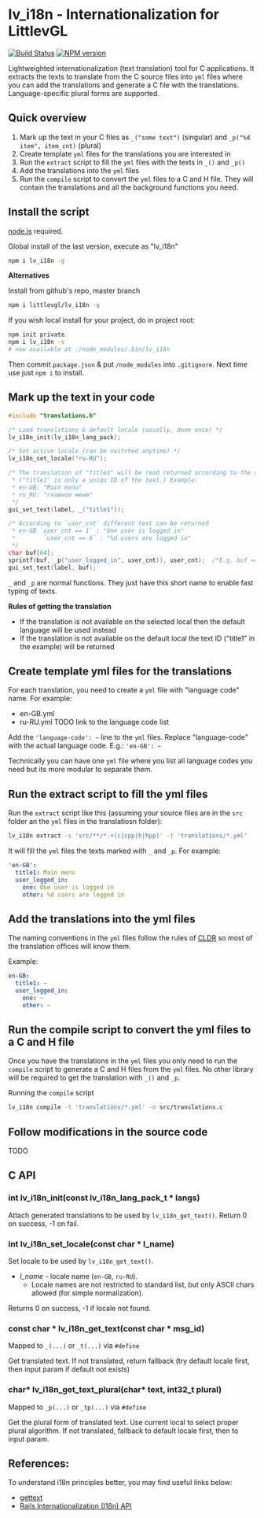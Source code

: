 lv_i18n - Internationalization for LittlevGL
============================================

[![Build Status](https://img.shields.io/travis/littlevgl/lv_i18n/master.svg?style=flat)](https://travis-ci.org/littlevgl/lv_i18n)
[![NPM version](https://img.shields.io/npm/v/lv_i18n.svg?style=flat)](https://www.npmjs.org/package/lv_i18n)

Lightweighted internationalization (text translation) tool for C applications. It extracts the texts to translate from the C source files into `yml` files where you can add the translations and generate a C file with the translations. Language-specific plural forms are supported.  

## Quick overview
1. Mark up the text in your C files as `_("some text")` (singular) and `_p("%d item", item_cnt)` (plural)
2. Create template `yml` files for the translations you are interested in
3. Run the `extract` script to fill the `yml` files with the texts in `_()` and `_p()`
4. Add the translations into the `yml` files
5. Run the `compile` script to convert the `yml` files to a C and H file. They will contain the translations and all the background functions you need.

## Install the script

[node.js](https://nodejs.org/en/download/) required.

Global install of the last version, execute as "lv_i18n"
```sh
npm i lv_i18n -g
```

**Alternatives**

Install from github's repo, master branch
```sh
npm i littlevgl/lv_i18n -g
```

If you wish local install for your project, do in project root:

```sh
npm init private
npm i lv_i18n -s
# now available at ./node_modules/.bin/lv_i18n
```

Then commit `package.json` & put `/node_modules` into `.gitignore`. Next time
use just `npm i` to install.



## Mark up the text in your code
```c
#include "translations.h"

/* Load translations & default locale (usually, done once) */
lv_i18n_init(lv_i18n_lang_pack);

/* Set active locale (can be switched anytime) */
lv_i18n_set_locale("ru-RU");

/* The translation of "title1" will be read returned according to the selected local.
 * ("title1" is only a uniqu ID of the text.) Example:
 * en-GB: "Main menu"
 * ru_RU: "главное меню"
 */
gui_set_text(label, _("title1"));

/* According to `user_cnt` different text can be returned
 * en-GB `user_cnt == 1` : "One user is logged in"
 *        `user_cnt == 6` : "%d users are logged in"  
 */
char buf[64];
sprintf(buf, _p("user_logged_in", user_cnt)), user_cnt);  /*E.g. buf == "7 users are logged in"*/
gui_set_text(label, buf);
```

`_` and `_p` are normal functions. They just have this short name to enable fast typing of texts.

**Rules of getting the translation**
- If the translation is not available on the selected local then the default language will be used instead
- If the translation is not available on the default local the text ID ("title1" in the example) will be returned

## Create template yml files for the translations
For each translation, you need to create a `yml` file with "language code" name. For example:
- en-GB.yml
- ru-RU.yml
TODO link to the language code list

Add the `'language-code': ~` line to the `yml` files. Replace "language-code" with the actual language code. E.g.: `'en-GB': ~`

Technically you can have one `yml` file where you list all language codes you need but its more modular to separate them. 

## Run the extract script to fill the yml files
Run the `extract` script like this (assuming your source files are in the `src` folder an the `yml` files in the translatiosn folder): 
```sh
lv_i18n extract -s 'src/**/*.+(c|cpp|h|hpp)' -t 'translations/*.yml'
```

It will fill the `yml` files the texts marked with `_` and  `_p`.
For example:
```yml
'en-GB':
  title1: Main menu
  user_logged_in:
    one: One user is logged in
    other: %d users are logged in
```

## Add the translations into the yml files

The naming conventions in the `yml` files follow the rules of [CLDR](http://cldr.unicode.org/translation/language-names) so most of the translation offices will know them.

Example:
```yml
en-GB:
  title1: ~
  user_logged_in:
    one: ~
    other: ~
```

## Run the compile script to convert the yml files to a C and H file

Once you have the translations in the `yml` files you only need to run the `compile` script to generate a C and H files from the `yml` files. No other library will be required to get the translation with `_()` and `_p`.

Running the `compile` script
```sh
lv_i18n compile -t 'translations/*.yml' -o src/translations.c
```

## Follow modifications in the source code
TODO

## C API

### int lv_i18n_init(const lv_i18n_lang_pack_t * langs)

Attach generated translations to be used by `lv_i18n_get_text()`. Return 0
on success, -1 on fail.


### int lv_i18n_set_locale(const char * l_name)

Set locale to be used by `lv_i18n_get_text()`.

- _l_name_ - locale name (`en-GB`, `ru-RU`).
  - Locale names are not restricted to standard list, but only ASCII chars
    allowed (for simple normalization).

Returns 0 on success, -1 if locale not found.


### const char * lv_i18n_get_text(const char * msg_id)

Mapped to `_(...)` or `_t(...)` via `#define`

Get translated text. If not translated, return fallback (try default locale
first, then input param if default not exists)


### char* lv_i18n_get_text_plural(char* text, int32_t plural)

Mapped to `_p(...)` or `_tp(...)` via `#define`

Get the plural form of translated text. Use current local to select proper plural
algorithm. If not translated, fallback to default locale first, then to input
param.

## References:

To understand i18n principles better, you may find useful links below:

- [gettext](https://www.gnu.org/software/gettext/)
- [Rails Internationalization (I18n) API](https://guides.rubyonrails.org/i18n.html)
